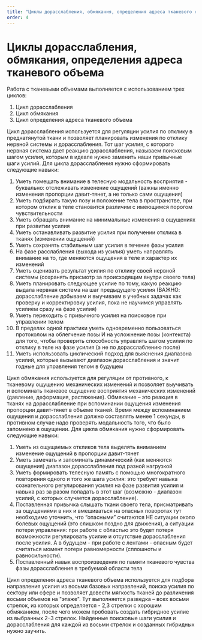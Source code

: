 ```yaml
---
title: "Циклы дорасслабления, обмякания, определения адреса тканевого объема"
order: 4
---
```


# Циклы дорасслабления, обмякания, определения адреса тканевого объема

Работа с тканевыми объемами выполняется с использованием трех циклов:

1. Цикл дорасслабления
2. Цикл обмякания
3. Цикл определения адреса тканевого объема

Цикл дорасслабления используется для регуляции усилия по отклику в преднатянутой ткани и позволяет планировать изменения по отклику нервной системы и дорасслабления. Тот шаг усилия, с которого нервная система дает реакцию дорасслабления, называем поисковым шагом усилия, которым в идеале нужно заменить наши привычные шаги усилий. Для цикла дорасслабления нужно сформировать следующие навыки:

1. Уметь помещать внимание в телесную модальность восприятия - буквально: отслеживать изменение ощущений (важны именно изменения пропорции давит-тянет, а не только сами ощущения)
2. Уметь подбирать такую позу и положение тела в пространстве, при котором отклик в теле становится различим с имеющимся порогом чувствительности
3. Уметь обращать внимание на минимальные изменения в ощущениях при развитии усилия
4. Уметь останавливать развитие усилия при получении отклика в тканях (изменении ощущений)
5. Уметь сохранять стабильным шаг усилия в течение фазы усилия
6. На фазе расслабления (выхода из усилия) уметь направлять внимание на то, где меняются ощущения в теле и характер их изменений
7. Уметь оценивать результат усилия по отклику своей нервной системы (сохранять присмотр за происходящим внутри своего тела)
8. Уметь планировать следующее усилие по тому, какую реакцию выдала нервная система на шаг предыдущего усилия (ВАЖНО: дорасслабление добываем и выучиваем в учебных задачах как проверку и корректировку усилия, пока не научимся управлять усилием сразу на фазе усилия)
9. Уметь переходить с привычного усилия на поисковое при управлении телом
10. В пределах одной практики уметь одновременно пользоваться протоколом на облегчение позы И на усложнение позы (контекста) для того, чтобы проверить способность управлять шагом усилия по отклику в теле на фазе усилия (а не по дорасслаблению после)
11. Уметь использовать циклический подход для выяснения диапазона усилий, которые вызывают диапазон дорасслабления и значит годные для управления телом в будущем

Цикл обмякания используется для регуляции от противного, к тканевому ощущению механических изменений и позволяет выучивать и вспоминать тканевое ощущение восприятия механических изменений (давление, деформация, растяжение). Обмякание – это реакция в тканях на дорасслабление при вспоминании ощущения изменения пропорции давит-тянет в объеме тканей. Время между вспоминанием ощущения и дорасслабления должно составлять менее 1 секунды, в противном случае надо проверять модальность того, что было запомнено в ощущении. Для цикла обмякания нужно сформировать следующие навыки:

1. Уметь из ощущаемых откликов тела выделять вниманием изменение ощущений в пропорции давит-тянет
2. Уметь замечать и запоминать динамический (как меняются ощущения) диапазон дорасслабления под разной нагрузкой
3. Уметь формировать телесную память с помощью многократного повторения одного и того же шага усилия: это требует навыка сознательного регулирования усилия на фазе развития усилия и навыка раз за разом попадать в этот шаг (возможно - диапазон усилий, с которых случается дорасслабление).
4. Поставленная привычка слышать ткани своего тела, присматривать за ощущениями в них и вмешиваться на опасных поворотах тут необходимо уточнить, что “опасными” считаются НЕ ситуации около болевых ощущений (это слишком поздно для движения), а ситуации потери управления: при работе с областью это будет потеря возможности регулировать усилие и отсутствие дорасслабления после усилия. А в будущем - при работе с лентами - опасным будет считаться момент потери равномерности (сплошноты и равносильности).
5. Поставленный навык воспроизведения по памяти тканевого чувства фазы дорасслабления в требуемой области тела

Цикл определения адреса тканевого объема используется для подбора направления усилия из восьми базовых направлений, поиска усилия по сектору или сфере и позволяет довести мягкость тканей до различения восьми объемов на "этаже". Тут выполняется разведка – всех восьми стрелок, из которых определяется - 2,3 стрелки с хорошим обмяканием, после чего можем пробовать создать гибридное усилие из выбранных 2–3 стрелок. Найденные поисковые шаги усилия и дорасслабления для каждой из восьми стрелок и созданных гибридных нужно заучить.